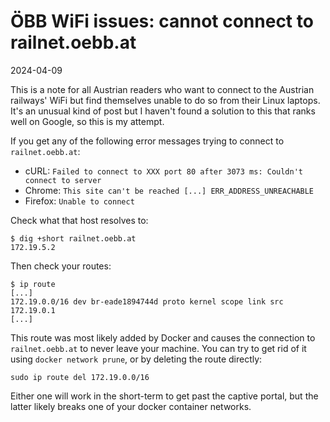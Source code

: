 ÖBB WiFi issues: cannot connect to railnet.oebb.at
==================================================

<time id=post-date>2024-04-09</time>

This is a note for all Austrian readers who want to connect to the Austrian
railways' WiFi but find themselves unable to do so from their Linux laptops.
It's an unusual kind of post but I haven't found a solution to this that ranks
well on Google, so this is my attempt.

If you get any of the following error messages trying to connect to
`railnet.oebb.at`:

* cURL: `Failed to connect to XXX port 80 after 3073 ms: Couldn't connect to server`
* Chrome: `This site can't be reached [...] ERR_ADDRESS_UNREACHABLE`
* Firefox: `Unable to connect`

Check what that host resolves to:

```
$ dig +short railnet.oebb.at
172.19.5.2
```

Then check your routes:

```
$ ip route
[...]
172.19.0.0/16 dev br-eade1894744d proto kernel scope link src 172.19.0.1
[...]
```

This route was most likely added by Docker and causes the
connection to `railnet.oebb.at` to never leave your
machine. You can try to get rid of it using `docker
network prune`, or by deleting the route directly:

```
sudo ip route del 172.19.0.0/16 
```

Either one will work in the short-term to get past the captive portal, but the
latter likely breaks one of your docker container networks.
